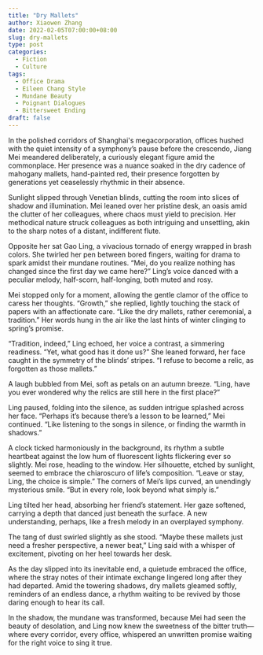 ```yaml
---
title: "Dry Mallets"
author: Xiaowen Zhang
date: 2022-02-05T07:00:00+08:00
slug: dry-mallets
type: post
categories:
  - Fiction
  - Culture
tags:
  - Office Drama
  - Eileen Chang Style
  - Mundane Beauty
  - Poignant Dialogues
  - Bittersweet Ending
draft: false
---
```


In the polished corridors of Shanghai's megacorporation, offices hushed with the quiet intensity of a symphony’s pause before the crescendo, Jiang Mei meandered deliberately, a curiously elegant figure amid the commonplace. Her presence was a nuance soaked in the dry cadence of mahogany mallets, hand-painted red, their presence forgotten by generations yet ceaselessly rhythmic in their absence.

Sunlight slipped through Venetian blinds, cutting the room into slices of shadow and illumination. Mei leaned over her pristine desk, an oasis amid the clutter of her colleagues, where chaos must yield to precision. Her methodical nature struck colleagues as both intriguing and unsettling, akin to the sharp notes of a distant, indifferent flute.

Opposite her sat Gao Ling, a vivacious tornado of energy wrapped in brash colors. She twirled her pen between bored fingers, waiting for drama to spark amidst their mundane routines. “Mei, do you realize nothing has changed since the first day we came here?” Ling’s voice danced with a peculiar melody, half-scorn, half-longing, both muted and rosy.

Mei stopped only for a moment, allowing the gentle clamor of the office to caress her thoughts. “Growth,” she replied, lightly touching the stack of papers with an affectionate care. “Like the dry mallets, rather ceremonial, a tradition.” Her words hung in the air like the last hints of winter clinging to spring’s promise.

“Tradition, indeed,” Ling echoed, her voice a contrast, a simmering readiness. “Yet, what good has it done us?” She leaned forward, her face caught in the symmetry of the blinds’ stripes. “I refuse to become a relic, as forgotten as those mallets.”

A laugh bubbled from Mei, soft as petals on an autumn breeze. “Ling, have you ever wondered why the relics are still here in the first place?”

Ling paused, folding into the silence, as sudden intrigue splashed across her face. “Perhaps it’s because there’s a lesson to be learned,” Mei continued. “Like listening to the songs in silence, or finding the warmth in shadows.”

A clock ticked harmoniously in the background, its rhythm a subtle heartbeat against the low hum of fluorescent lights flickering ever so slightly. Mei rose, heading to the window. Her silhouette, etched by sunlight, seemed to embrace the chiaroscuro of life’s composition. “Leave or stay, Ling, the choice is simple.” The corners of Mei’s lips curved, an unendingly mysterious smile. “But in every role, look beyond what simply is.”

Ling tilted her head, absorbing her friend’s statement. Her gaze softened, carrying a depth that danced just beneath the surface. A new understanding, perhaps, like a fresh melody in an overplayed symphony.

The tang of dust swirled slightly as she stood. “Maybe these mallets just need a fresher perspective, a newer beat,” Ling said with a whisper of excitement, pivoting on her heel towards her desk.

As the day slipped into its inevitable end, a quietude embraced the office, where the stray notes of their intimate exchange lingered long after they had departed. Amid the towering shadows, dry mallets gleamed softly, reminders of an endless dance, a rhythm waiting to be revived by those daring enough to hear its call.

In the shadow, the mundane was transformed, because Mei had seen the beauty of desolation, and Ling now knew the sweetness of the bitter truth—where every corridor, every office, whispered an unwritten promise waiting for the right voice to sing it true.